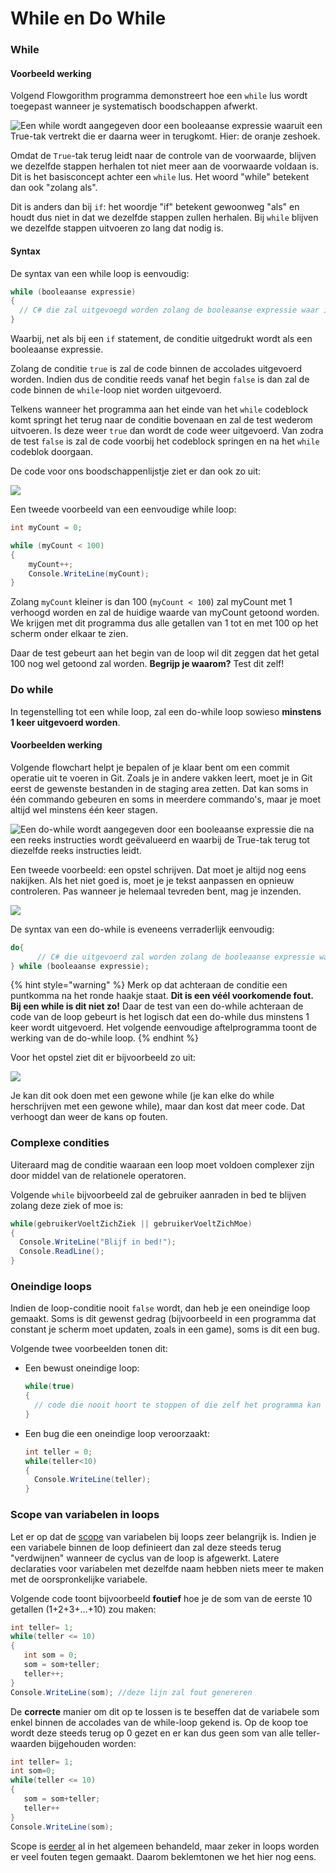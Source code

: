 # While en Do While

### While

#### Voorbeeld werking

Volgend Flowgorithm programma demonstreert hoe een `while` lus wordt toegepast wanneer je systematisch boodschappen afwerkt.

![Een while wordt aangegeven door een booleaanse expressie waaruit een True-tak vertrekt die er daarna weer in terugkomt. Hier: de oranje zeshoek.](<../../.gitbook/assets/Screenshot from 2021-10-16 10-51-40.png>)

Omdat de `True`-tak terug leidt naar de controle van de voorwaarde, blijven we dezelfde stappen herhalen tot niet meer aan de voorwaarde voldaan is. Dit is het basisconcept achter een `while` lus. Het woord "while" betekent dan ook "zolang als".

Dit is anders dan bij `if`: het woordje "if" betekent gewoonweg "als" en houdt dus niet in dat we dezelfde stappen zullen herhalen. Bij `while` blijven we dezelfde stappen uitvoeren zo lang dat nodig is.

#### Syntax

De syntax van een while loop is eenvoudig:

```csharp
while (booleaanse expressie) 
{
  // C# die zal uitgevoegd worden zolang de booleaanse expressie waar is
}
```

Waarbij, net als bij een `if` statement, de conditie uitgedrukt wordt als een booleaanse expressie.

Zolang de conditie `true` is zal de code binnen de accolades uitgevoerd worden. Indien dus de conditie reeds vanaf het begin `false` is dan zal de code binnen de `while`-loop niet worden uitgevoerd.

Telkens wanneer het programma aan het einde van het `while` codeblock komt springt het terug naar de conditie bovenaan en zal de test wederom uitvoeren. Is deze weer `true` dan wordt de code weer uitgevoerd. Van zodra de test `false` is zal de code voorbij het codeblock springen en na het `while` codeblok doorgaan.

De code voor ons boodschappenlijstje ziet er dan ook zo uit:

![](<../../.gitbook/assets/Screenshot from 2021-10-16 10-56-33.png>)

Een tweede voorbeeld van een eenvoudige while loop:

```csharp
int myCount = 0;

while (myCount < 100)
{
    myCount++;
    Console.WriteLine(myCount);
}
```

Zolang `myCount` kleiner is dan 100 (`myCount < 100`) zal myCount met 1 verhoogd worden en zal de huidige waarde van myCount getoond worden. We krijgen met dit programma dus alle getallen van 1 tot en met 100 op het scherm onder elkaar te zien.

Daar de test gebeurt aan het begin van de loop wil dit zeggen dat het getal 100 nog wel getoond zal worden. **Begrijp je waarom?** Test dit zelf!

### Do while

In tegenstelling tot een while loop, zal een do-while loop sowieso **minstens 1 keer uitgevoerd worden**.

#### Voorbeelden werking

Volgende flowchart helpt je bepalen of je klaar bent om een commit operatie uit te voeren in Git. Zoals je in andere vakken leert, moet je in Git eerst de gewenste bestanden in de staging area zetten. Dat kan soms in één commando gebeuren en soms in meerdere commando's, maar je moet altijd wel minstens één keer stagen.

![Een do-while wordt aangegeven door een booleaanse expressie die na een reeks instructies wordt geëvalueerd en waarbij de True-tak terug tot diezelfde reeks instructies leidt. ](<../../.gitbook/assets/Screenshot from 2021-10-16 13-36-17.png>)

Een tweede voorbeeld: een opstel schrijven. Dat moet je altijd nog eens nakijken. Als het niet goed is, moet je je tekst aanpassen en opnieuw controleren. Pas wanneer je helemaal tevreden bent, mag je inzenden.

![](<../../.gitbook/assets/Screenshot from 2021-10-16 13-45-06.png>)



De syntax van een do-while is eveneens verraderlijk eenvoudig:

```csharp
do{
      // C# die uitgevoerd zal worden zolang de booleaanse expressie waar is
} while (booleaanse expressie);
```

{% hint style="warning" %}
Merk op dat achteraan de conditie een puntkomma na het ronde haakje staat. **Dit is een véél voorkomende fout. Bij een while is dit niet zo!** Daar de test van een do-while achteraan de code van de loop gebeurt is het logisch dat een do-while dus minstens 1 keer wordt uitgevoerd. Het volgende eenvoudige aftelprogramma toont de werking van de do-while loop.
{% endhint %}

Voor het opstel ziet dit er bijvoorbeeld zo uit:

![](<../../.gitbook/assets/Screenshot from 2021-10-16 13-47-12.png>)

Je kan dit ook doen met een gewone while (je kan elke do while herschrijven met een gewone while), maar dan kost dat meer code. Dat verhoogt dan weer de kans op fouten.

### Complexe condities

Uiteraard mag de conditie waaraan een loop moet voldoen complexer zijn door middel van de relationele operatoren.

Volgende `while` bijvoorbeeld zal de gebruiker aanraden in bed te blijven zolang deze ziek of moe is:

```csharp
while(gebruikerVoeltZichZiek || gebruikerVoeltZichMoe)
{
  Console.WriteLine("Blijf in bed!");
  Console.ReadLine();
}
```

### Oneindige loops

Indien de loop-conditie nooit `false` wordt, dan heb je een oneindige loop gemaakt. Soms is dit gewenst gedrag (bijvoorbeeld in een programma dat constant je scherm moet updaten, zoals in een game), soms is dit een bug.

Volgende twee voorbeelden tonen dit:

*   Een bewust oneindige loop:

    ```csharp
    while(true)
    {
      // code die nooit hoort te stoppen of die zelf het programma kan afsluiten
    }
    ```
*   Een bug die een oneindige loop veroorzaakt:

    ```csharp
    int teller = 0; 
    while(teller<10)
    {
      Console.WriteLine(teller);
    }
    ```

### Scope van variabelen in loops

Let er op dat de [scope](../h4-beslissingen/3\_scope.md) van variabelen bij loops zeer belangrijk is. Indien je een variabele binnen de loop definieert dan zal deze steeds terug "verdwijnen" wanneer de cyclus van de loop is afgewerkt. Latere declaraties voor variabelen met dezelfde naam hebben niets meer te maken met de oorspronkelijke variabele.

Volgende code toont bijvoorbeeld **foutief** hoe je de som van de eerste 10 getallen (1+2+3+...+10) zou maken:

```csharp
int teller= 1;
while(teller <= 10)
{
   int som = 0;
   som = som+teller;
   teller++;
}
Console.WriteLine(som); //deze lijn zal fout genereren
```

De **correcte** manier om dit op te lossen is te beseffen dat de variabele som enkel binnen de accolades van de while-loop gekend is. Op de koop toe wordt deze steeds terug op 0 gezet en er kan dus geen som van alle teller-waarden bijgehouden worden:

```csharp
int teller= 1;
int som=0;  
while(teller <= 10)
{
   som = som+teller;
   teller++
}
Console.WriteLine(som);
```

Scope is [eerder](../h4-beslissingen/3\_scope.md) al in het algemeen behandeld, maar zeker in loops worden er veel fouten tegen gemaakt. Daarom beklemtonen we het hier nog eens.
